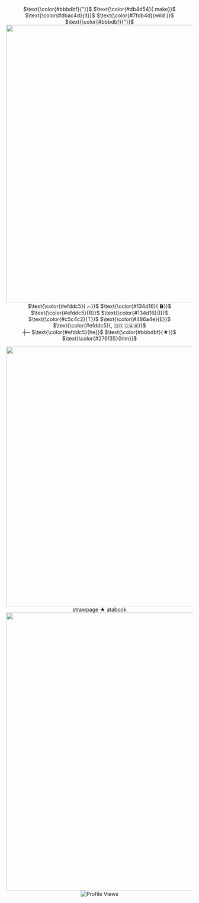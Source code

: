 <p align="center">
$\text{\color{#bbbdbf}{"}}$ $\text{\color{#db4d54}{ make}}$ $\text{\color{#dbac4d}{it}}$ $\text{\color{#7fdb4d}{wild }}$ $\text{\color{#bbbdbf}{"}}$<br>
  <img src="https://file.garden/Ztfe_nOngl0iXHfk/Untitled42_20250425141657.png" width="750"/><br>
$\text{\color{#efddc5}{ ⌒}}$ $\text{\color{#134d16}{ 𝗕}}$ $\text{\color{#efddc5}{R}}$ $\text{\color{#134d16}{I}}$ $\text{\color{#c5c4c2}{T}}$ $\text{\color{#486a4e}{E}}$ $\text{\color{#efddc5}{, ​🇴​​🇷​ ​🇨​​🇦​​🇲​}}$<br>
┼─ $\text{\color{#efddc5}{he}}$ $\text{\color{#bbbdbf}{★}}$ $\text{\color{#276f35}{him}}$ 
</p>
<p align="center">
<img src="https://file.garden/Ztfe_nOngl0iXHfk/Untitled38_20250425141418.png" width="700"/><br>
<a href="https://britezs.straw.page/" target="_blank" style="text-decoration: none;">strawpage</a> ★ <a href="https://brite.atabook.org/" target="_blank" style="text-decoration: none;">atabook</a><br>
  <img src="https://file.garden/Ztfe_nOngl0iXHfk/Untitled42_20250425141652.png" width="750"/><br>
  <img src="https://komarev.com/ghpvc/?username=BRITEzs&color=green" alt="Profile Views"/><br>
</p>

